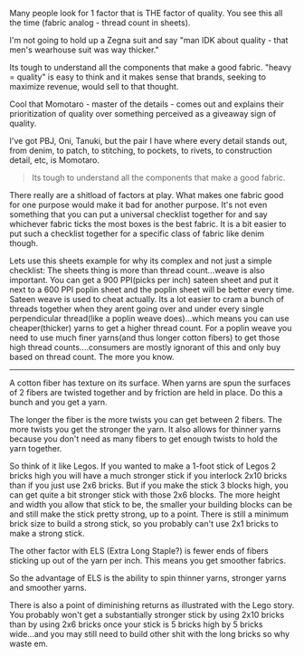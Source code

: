 Many people look for 1 factor that is THE factor of quality. You see this all the time (fabric analog - thread count in sheets).

I'm not going to hold up a Zegna suit and say "man IDK about quality - that men's wearhouse suit was way thicker."

Its tough to understand all the components that make a good fabric. "heavy = quality" is easy to think and it makes sense that brands, seeking to maximize revenue, would sell to that thought.

Cool that Momotaro - master of the details - comes out and explains their prioritization of quality over something perceived as a giveaway sign of quality.

I've got PBJ, Oni, Tanuki, but the pair I have where every detail stands out, from denim, to patch, to stitching, to pockets, to rivets, to construction detail, etc, is Momotaro.

> Its tough to understand all the components that make a good fabric.

There really are a shitload of factors at play. What makes one fabric good for one purpose would make it bad for another purpose. It's not even something that you can put a universal checklist together for and say whichever fabric ticks the most boxes is the best fabric. It is a bit easier to put such a checklist together for a specific class of fabric like denim though.

Lets use this sheets example for why its complex and not just a simple checklist: The sheets thing is more than thread count...weave is also important. You can get a 900 PPI(picks per inch) sateen sheet and put it next to a 600 PPI poplin sheet and the poplin sheet will be better every time. Sateen weave is used to cheat actually. Its a lot easier to cram a bunch of threads together when they arent going over and under every single perpendicular thread(like a poplin weave does)...which means you can use cheaper(thicker) yarns to get a higher thread count. For a poplin weave you need to use much finer yarns(and thus longer cotton fibers) to get those high thread counts....consumers are mostly ignorant of this and only buy based on thread count. The more you know.

----

A cotton fiber has texture on its surface. When yarns are spun the surfaces of 2 fibers are twisted together and by friction are held in place. Do this a bunch and you get a yarn.

The longer the fiber is the more twists you can get between 2 fibers. The more twists you get the stronger the yarn. It also allows for thinner yarns because you don't need as many fibers to get enough twists to hold the yarn together.

So think of it like Legos. If you wanted to make a 1-foot stick of Legos 2 bricks high you will have a much stronger stick if you interlock 2x10 bricks than if you just use 2x6 bricks. But if you make the stick 3 blocks high, you can get quite a bit stronger stick with those 2x6 blocks. The more height and width you allow that stick to be, the smaller your building blocks can be and still make the stick pretty strong, up to a point. There is still a minimum brick size to build a strong stick, so you probably can't use 2x1 bricks to make a strong stick.

The other factor with ELS (Extra Long Staple?) is fewer ends of fibers sticking up out of the yarn per inch. This means you get smoother fabrics.

So the advantage of ELS is the ability to spin thinner yarns, stronger yarns and smoother yarns.

There is also a point of diminishing returns as illustrated with the Lego story. You probably won't get a substantially stronger stick by using 2x10 bricks than by using 2x6 bricks once your stick is 5 bricks high by 5 bricks wide...and you may still need to build other shit with the long bricks so why waste em.